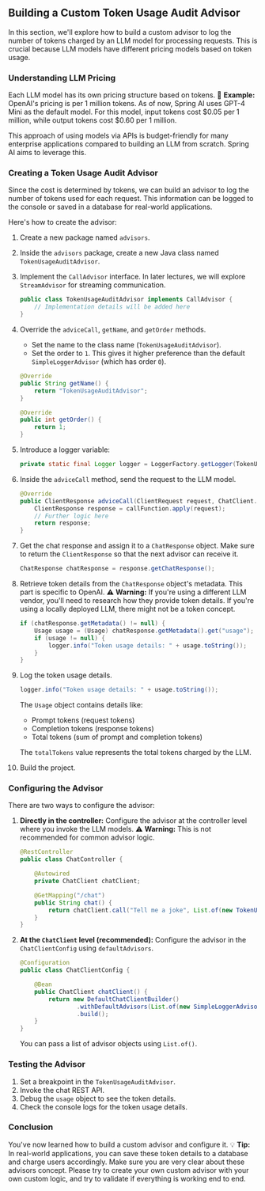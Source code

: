 ## Building a Custom Token Usage Audit Advisor

In this section, we'll explore how to build a custom advisor to log the number of tokens charged by an LLM model for processing requests. This is crucial because LLM models have different pricing models based on token usage.

### Understanding LLM Pricing

Each LLM model has its own pricing structure based on tokens. 📌 **Example:** OpenAI's pricing is per 1 million tokens.  As of now, Spring AI uses GPT-4 Mini as the default model. For this model, input tokens cost $0.05 per 1 million, while output tokens cost $0.60 per 1 million.

This approach of using models via APIs is budget-friendly for many enterprise applications compared to building an LLM from scratch. Spring AI aims to leverage this.

### Creating a Token Usage Audit Advisor

Since the cost is determined by tokens, we can build an advisor to log the number of tokens used for each request. This information can be logged to the console or saved in a database for real-world applications.

Here's how to create the advisor:

1.  Create a new package named `advisors`.
2.  Inside the `advisors` package, create a new Java class named `TokenUsageAuditAdvisor`.
3.  Implement the `CallAdvisor` interface.  In later lectures, we will explore `StreamAdvisor` for streaming communication.

    ```java
    public class TokenUsageAuditAdvisor implements CallAdvisor {
        // Implementation details will be added here
    }
    ```

4.  Override the `adviceCall`, `getName`, and `getOrder` methods.

    *   Set the name to the class name (`TokenUsageAuditAdvisor`).
    *   Set the order to `1`. This gives it higher preference than the default `SimpleLoggerAdvisor` (which has order `0`).

    ```java
    @Override
    public String getName() {
        return "TokenUsageAuditAdvisor";
    }

    @Override
    public int getOrder() {
        return 1;
    }
    ```

5.  Introduce a logger variable:

    ```java
    private static final Logger logger = LoggerFactory.getLogger(TokenUsageAuditAdvisor.class);
    ```

6.  Inside the `adviceCall` method, send the request to the LLM model.

    ```java
    @Override
    public ClientResponse adviceCall(ClientRequest request, ChatClient.CallFunction callFunction) {
        ClientResponse response = callFunction.apply(request);
        // Further logic here
        return response;
    }
    ```

7.  Get the chat response and assign it to a `ChatResponse` object.  Make sure to return the `ClientResponse` so that the next advisor can receive it.

    ```java
    ChatResponse chatResponse = response.getChatResponse();
    ```

8.  Retrieve token details from the `ChatResponse` object's metadata.  This part is specific to OpenAI. ⚠️ **Warning:** If you're using a different LLM vendor, you'll need to research how they provide token details. If you're using a locally deployed LLM, there might not be a token concept.

    ```java
    if (chatResponse.getMetadata() != null) {
        Usage usage = (Usage) chatResponse.getMetadata().get("usage");
        if (usage != null) {
            logger.info("Token usage details: " + usage.toString());
        }
    }
    ```

9.  Log the token usage details.

    ```java
    logger.info("Token usage details: " + usage.toString());
    ```

    The `Usage` object contains details like:

    *   Prompt tokens (request tokens)
    *   Completion tokens (response tokens)
    *   Total tokens (sum of prompt and completion tokens)

    The `totalTokens` value represents the total tokens charged by the LLM.

10. Build the project.

### Configuring the Advisor

There are two ways to configure the advisor:

1.  **Directly in the controller:**  Configure the advisor at the controller level where you invoke the LLM models. ⚠️ **Warning:** This is not recommended for common advisor logic.

    ```java
    @RestController
    public class ChatController {

        @Autowired
        private ChatClient chatClient;

        @GetMapping("/chat")
        public String chat() {
            return chatClient.call("Tell me a joke", List.of(new TokenUsageAuditAdvisor()));
        }
    }
    ```

2.  **At the `ChatClient` level (recommended):** Configure the advisor in the `ChatClientConfig` using `defaultAdvisors`.

    ```java
    @Configuration
    public class ChatClientConfig {

        @Bean
        public ChatClient chatClient() {
            return new DefaultChatClientBuilder()
                    .withDefaultAdvisors(List.of(new SimpleLoggerAdvisor(), new TokenUsageAuditAdvisor()))
                    .build();
        }
    }
    ```

    You can pass a list of advisor objects using `List.of()`.

### Testing the Advisor

1.  Set a breakpoint in the `TokenUsageAuditAdvisor`.
2.  Invoke the chat REST API.
3.  Debug the `usage` object to see the token details.
4.  Check the console logs for the token usage details.

### Conclusion

You've now learned how to build a custom advisor and configure it.  💡 **Tip:**  In real-world applications, you can save these token details to a database and charge users accordingly.  Make sure you are very clear about these advisors concept. Please try to create your own custom advisor with your own custom logic, and try to validate if everything is working end to end.
